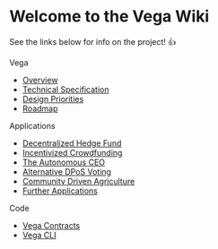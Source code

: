 # Welcome to the Vega Wiki
See the links below for info on the project! :+1:

Vega
 - [Overview](https://github.com/VegaProject/wiki/wiki/overview)
 - [Technical Specification](https://github.com/VegaProject/wiki/wiki/technical-specification)
 - [Design Priorities](https://github.com/VegaProject/wiki/wiki/design-priorities)
 - [Roadmap](https://github.com/VegaProject/wiki/wiki/roadmap)

Applications
 - [Decentralized Hedge Fund](https://github.com/VegaProject/wiki/wiki/decentralized-hedge-fund)
 - [Incentivized Crowdfunding](https://github.com/VegaProject/wiki/wiki/incentivized-crowdfunding)
 - [The Autonomous CEO](https://github.com/VegaProject/wiki/wiki/the-autonomous-ceo)
 - [Alternative DPoS Voting](https://github.com/VegaProject/wiki/wiki/alternative-dpos-voting)
 - [Community Driven Agriculture](https://github.com/VegaProject/wiki/wiki/community-driven-agriculture)
 - [Further Applications](https://github.com/VegaProject/wiki/wiki/further-applications)

Code
 - [Vega Contracts](https://github.com/VegaProject/vega-contracts)
 - [Vega CLI](https://github.com/VegaProject/vega-cli)
